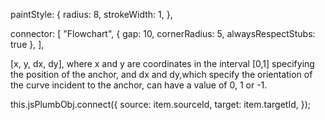 paintStyle: {
    radius: 8,
    strokeWidth: 1,
},

connector: [
    "Flowchart",
    { gap: 10, cornerRadius: 5, alwaysRespectStubs: true },
],

[x, y, dx, dy], where x and y are coordinates in the interval [0,1] specifying the position of the anchor, and dx and dy,which specify the orientation of the curve incident to the anchor, can have a value of 0, 1 or -1.

this.jsPlumbObj.connect({
  source: item.sourceId,
  target: item.targetId,
});